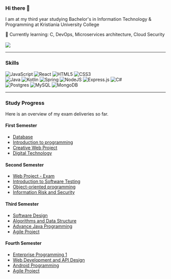 ### Hi there 👋
I am at my third year studying Bachelor's in Information Technology & Programming at Kristiania University College

🌱 Currently learning: C, DevOps, Microservices architecture, Cloud Security 
<br>
<br>
[<img src="https://img.shields.io/badge/LinkedIn-0077B5?style=for-the-badge&logo=linkedin&logoColor=white" />](https://www.linkedin.com/in/harry-liam-a896a2206/)

---

### Skills
![JavaScript](https://img.shields.io/badge/javascript-%23323330.svg?style=for-the-badge&logo=javascript&logoColor=%23F7DF1E)
![React](https://img.shields.io/badge/react-%2320232a.svg?style=for-the-badge&logo=react&logoColor=%2361DAFB)
![HTML5](https://img.shields.io/badge/html5-%23E34F26.svg?style=for-the-badge&logo=html5&logoColor=white)
![CSS3](https://img.shields.io/badge/css3-%231572B6.svg?style=for-the-badge&logo=css3&logoColor=white)
<br>
![Java](https://img.shields.io/badge/java-%23ED8B00.svg?style=for-the-badge&logo=java&logoColor=white)
![Kotlin](https://img.shields.io/badge/kotlin-%230095D5.svg?style=for-the-badge&logo=kotlin&logoColor=white)
![Spring](https://img.shields.io/badge/spring-%236DB33F.svg?style=for-the-badge&logo=spring&logoColor=white)
![NodeJS](https://img.shields.io/badge/node.js-6DA55F?style=for-the-badge&logo=node.js&logoColor=white)
![Express.js](https://img.shields.io/badge/express.js-%23404d59.svg?style=for-the-badge&logo=express&logoColor=%2361DAFB)
![C#](https://img.shields.io/badge/c%23-%23239120.svg?style=for-the-badge&logo=c-sharp&logoColor=white)
<br>
![Postgres](https://img.shields.io/badge/postgres-%23316192.svg?style=for-the-badge&logo=postgresql&logoColor=white)
![MySQL](https://img.shields.io/badge/mysql-%2300f.svg?style=for-the-badge&logo=mysql&logoColor=white)
![MongoDB](https://img.shields.io/badge/MongoDB-%234ea94b.svg?style=for-the-badge&logo=mongodb&logoColor=white)
<br>

---
### Study Progress
Here is an overview of my exam deliveries so far.
<br>

#### First Semester
- [Database](https://github.com/harryapp/Exam-Database) 
- [Introduction to programming](https://github.com/harryapp/Exam-PGR102-Introduction-to-programming)
- [Creative Web Project](https://github.com/harryapp/Exam-Web-Project)
- [Digital Technology](https://github.com/harryapp/TK1104-Digital-Technology-exam)

#### Second Semester
- [Web Project - Exam](https://github.com/harryapp/Exam-PRO10-Web-Project)
- [Introduction to Software Testing](https://github.com/harryapp/ITP2200-Introduction-to-Software-Testing-exam)
- [Object-oriented programming](https://github.com/harryapp/Exam-PGR103-Object-oriented-Programming)
- [Information Risk and Security](https://github.com/harryapp/Exam-Information-Risk-and-Security)

#### Third Semester
- [Software Design ](https://github.com/harryapp/PG332_SoftwareDesign_EksamenH21)
- [Algorithms and Data Structure](https://github.com/harryapp/Exam-PG4200-Algorithms-and-Data-Structures)
- [Advance Java Programming](link)
- [Agile Project](https://github.com/harryapp/meliora_impact_app)

#### Fourth Semester
- [Enterprise Programming 1](https://github.com/harryapp/enterprise_exam)
- [Web Development and API Design](link)
- [Android Programming](https://github.com/harryapp/android_exam)
- [Agile Project ](https://github.com/harryapp/meliora_impact_app)


